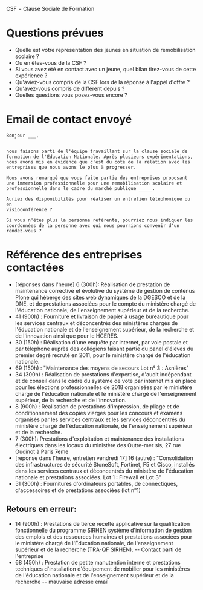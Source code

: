 CSF = Clause Sociale de Formation

# Questions prévues
- Quelle est votre représentation des jeunes en situation de remobilisation scolaire ?
- Ou en êtes-vous de la CSF ?
- Si vous avez été en contact avec un jeune, quel bilan tirez-vous de cette expérience ?
- Qu'aviez-vous compris de la CSF lors de la réponse à l'appel d'offre ?
- Qu'avez-vous compris de différent depuis ?
- Quelles questions vous posez-vous encore ?


# Email de contact envoyé

```
Bonjour ___,


nous faisons parti de l'équipe travaillant sur la clause sociale de formation de l'Éducation Nationale. Après plusieurs expérimentations, nous avons mis en évidence que c'est du coté de la relation avec les entreprises que nous avons le plus à progresser.

Nous avons remarqué que vous faite partie des entreprises proposant une immersion professionnelle pour une remobilisation scolaire et professionnelle dans le cadre du marché publique _____.

Auriez des disponibilités pour réaliser un entretien téléphonique ou en
visioconférence ?

Si vous n'êtes plus la personne référente, pourriez nous indiquer les coordonnées de la personne avec qui nous pourrions convenir d'un rendez-vous ?
```


# Référence des entreprises contactées

- [réponses dans l'heure] 6 (300h): Réalisation de prestation de maintenance corrective et évolutive du système de gestion de contenus Plone qui héberge des sites web dynamiques de la DGESCO et de la DNE, et de prestations associées pour le compte du ministère chargé de l'éducation nationale, de l'enseignement supérieur et de la recherche. 
- 41 (900h) : Fourniture et livraison de papier à usage bureautique pour les services centraux et déconcentrés des ministères chargés de l'éducation nationale et de l'enseignement supérieur, de la recherche et de l'innovation ainsi que pour le HCERES. 
- 30 (150h) : Réalisation d'une enquête par internet, par voie postale et par téléphone auprès des collégiens faisant partie du panel d'élèves du premier degré recruté en 2011, pour le ministère chargé de l'éducation nationale. 
- 69 (150h) : "Maintenance des moyens de secours Lot n° 3 : Asnières"
- 34 (300h) : Réalisation de prestations d'expertise, d'audit indépendant et de conseil dans le cadre du système de vote par internet mis en place pour les élections professionnelles de 2018 organisées par le ministère chargé de l'éducation nationale et le ministère chargé de l'enseignement supérieur, de la recherche et de l'innovation. 
- 8 (900h) : Réalisation de prestations d'impression, de pliage et de conditionnement des copies vierges pour les concours et examens organisés par les services centraux et les services déconcentrés du ministère chargé de l'éducation nationale, de l'enseignement supérieur et de la recherche. 
- 7 (300h): Prestations d'exploitation et maintenance des installations électriques dans les locaux du ministère des Outre-mer sis, 27 rue Oudinot à Paris 7ème
- [réponse dans l'heure, entretien vendredi 17] 16 (autre) : "Consolidation des infrastructures de sécurité StoneSoft, Fortinet, F5 et Cisco, installés dans les services centraux et déconcentrés du ministère de l'éducation nationale et prestations associées. Lot 1 : Firewall et Lot 3"
- 51 (300h) : Fournitures d'ordinateurs portables, de connectiques, d'accessoires et de prestations associées (lot n°1)


## Retours en erreur:

- 14 (900h) : Prestations de tierce recette applicative sur la qualification fonctionnelle du programme SIRHEN système d'information de gestion des emplois et des ressources humaines et prestations associées pour le ministère chargé de l'Education nationale, de l'enseignement supérieur et de la recherche (TRA-QF SIRHEN). -- Contact parti de l'entreprise
- 68 (450h) : Prestation de petite manutention interne et prestations techniques d'installation d'équipement de mobilier pour les ministères de l'éducation nationale et de l'enseignement supérieur et de la recherche -- mauvaise adresse email
